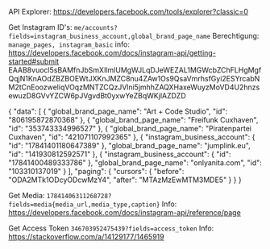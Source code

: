 API Explorer: https://developers.facebook.com/tools/explorer?classic=0

Get Instagram ID's: `me/accounts?fields=instagram_business_account,global_brand_page_name`
Berechtigung: `manage_pages, instagram_basic`
info: https://developers.facebook.com/docs/instagram-api/getting-started#submit
EAAB8vuocl5sBAMfnJbSmXIlmlUMgWJLqDJeWEZAL1MGWcbZChFLHgMgfQqjN1KnAOdZBZBOEWtJXKnJMZC8nu4ZAw1Os9QsaVmrhsfGyi2ESYrcabNM2tCnEoozweliqVOqzMNTZCQzJVlni5jmhhZAQXHaxeWuyzMoVD4U2hnzsewuzD8GVvYZCW6pJVgvdBt0yxwYeZBqWKjlAZDZD

{
  "data": [
    {
      "global_brand_page_name": "Art + Code Studio",
      "id": "806195872870368"
    },
    {
      "global_brand_page_name": "Freifunk Cuxhaven",
      "id": "353743334996527"
    },
    {
      "global_brand_page_name": "Piratenpartei Cuxhaven",
      "id": "421071107992365"
    },
    {
      "instagram_business_account": {
        "id": "17841401180647389"
      },
      "global_brand_page_name": "jumplink.eu",
      "id": "141930812592571"
    },
    {
      "instagram_business_account": {
        "id": "17841400489333786"
      },
      "global_brand_page_name": "onlyanita.com",
      "id": "103310137019"
    }
  ],
  "paging": {
    "cursors": {
      "before": "ODA2MTk1ODcyODcwMzY4",
      "after": "MTAzMzEwMTM3MDE5"
    }
  }
}

Get Media: `17841406311268728?fields=media{media_url,media_type,caption}`
Info: https://developers.facebook.com/docs/instagram-api/reference/page

Get Access Token `346703952475439?fields=access_token`
Info: https://stackoverflow.com/a/14129177/1465919
